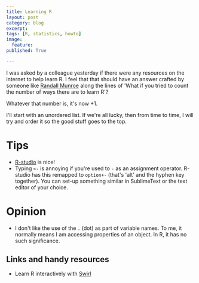 ```yaml
---
title: Learning R
layout: post
category: blog
excerpt:
tags: [R, statistics, howto]
image:
  feature:
published: True

---
```


I was asked by a colleague yesterday if there were any resources on the internet to help learn R. I feel that that should have an answer crafted by someone like [Randall Munroe](http://xkcd.com/about/) along the lines of 'What if you tried to count the number of ways there are to learn R'?

Whatever that number is, it's now +1.

I'll start with an unordered list. If we're all lucky, then from time to time, I will try and order it so the good stuff goes to the top.

# Tips

- [R-studio](http://www.rstudio.com/) is nice!
- Typing `<-` is annoying if you're used to `-` as an assignment operator. R-studio has this remapped to `option+-` (that's 'alt' and the hyphen key together). You can set-up something similar in SublimeText or the text editor of your choice.


# Opinion

- I don't like the use of the `.` (dot) as part of variable names. To me, it normally means I am accessing properties of an object. In R, it has no such significance. 



## Links and handy resources

- Learn R interactively with [Swirl](http://swirlstats.com/)